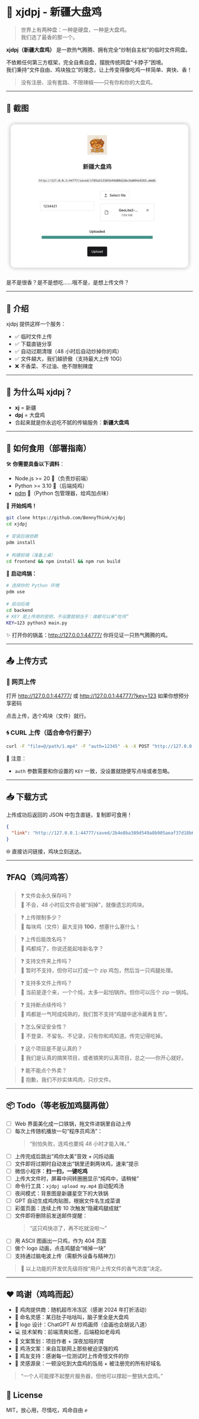 # 🐔 xjdpj - 新疆大盘鸡

> 世界上有两种盘：一种是硬盘，一种是大盘鸡。  
> 我们选了最香的那一个。

**xjdpj（新疆大盘鸡）** 是一款热气腾腾、拥有完全“炒制自主权”的临时文件网盘。

不依赖任何第三方框架，完全自煮自盘，摆脱传统网盘“卡脖子”困境。  
我们秉持“文件自由、鸡块独立”的理念，让上传变得像吃鸡一样简单、爽快、香！

> 没有注册、没有套路、不限辣椒——只有你和你的大盘鸡。

---

## 📸 截图

![image](./intro.png)

是不是很香？是不是想吃……哦不是，是想上传文件？

---

## 🥘 介绍

xjdpj 提供这样一个服务：

- ✅ 临时文件上传
- ✅ 下载直链分享
- ✅ 自动过期清理（48 小时后自动炒掉你的鸡）
- ✅ 文件越大，我们越骄傲（支持最大上传 10G）
- ❌ 不香菜、不过油、绝不限制辣度

---

## 🐔 为什么叫 xjdpj？

- **xj** = 新疆
- **dpj** = 大盘鸡
- 合起来就是你永远吃不腻的传输服务：**新疆大盘鸡**

---

## 🚀 如何食用（部署指南）

🛠️ **你需要具备以下调料**：

- Node.js >= 20 🍃（负责炒前端）
- Python >= 3.10 🐍（后端炖鸡）
- [pdm](https://pdm-project.org/latest/) 🧂（Python 包管理器，给鸡加点味）

🍳 **开始炖鸡！**

```bash
git clone https://github.com/BennyThink/xjdpj
cd xjdpj

# 安装后端依赖
pdm install

# 构建前端（准备上桌）
cd frontend && npm install && npm run build
```

🐔 **启动鸡锅：**

```bash
# 选择你的 Python 环境
pdm use

# 启动后端
cd backend
# KEY 是上传用的密钥，不设置就相当于：谁都可以来“吃鸡”
KEY=123 python3 main.py
```

✨ 打开你的锅盖：http://127.0.0.1:44777/ 你将见证一只热气腾腾的鸡。

---

## 📤 上传方式

### 🍗 网页上传

打开 http://127.0.0.1:44777/ 或 http://127.0.0.1:44777/?key=123 如果你想预分享密码

点击上传，选个鸡块（文件）就行。

### 🌀 CURL 上传（适合命令行厨子）

```bash
curl -F "file=@/path/1.mp4" -F "auth=12345" -k -X POST "http://127.0.0.1:44777/"
```

📌 注意：

- `auth` 参数需要和你设置的 `KEY` 一致，没设置就随便写点啥或者忽略。

---

## 📥 下载方式

上传成功后返回的 JSON 中包含直链，复制即可食用！

```json
{
  "link": "http://127.0.0.1:44777/saved/2b4e8ba389d549a8b905aeaf37d18b6c.mp3"
}
```

🌐 直接访问链接，鸡块立刻送达。

---

## ❓FAQ（鸡问鸡答）

> ❓ 文件会永久保存吗？  
> 🐔 不会，48 小时后文件会被“焖掉”，就像遗忘的鸡块。

> ❓ 上传限制多少？  
> 🐔 每块鸡（文件）最大支持 **10G**，想塞什么塞什么！

> ❓ 上传后能改名吗？  
> 🐔 鸡都炖了，你说还能起啥新名字？

> ❓ 支持文件夹上传吗？  
> 🐔 暂时不支持，但你可以打成一个 zip 鸡包，然后当一只鸡腿处理。

> ❓ 支持多文件上传吗？  
> 🐔 当前是逐个来，一个个炖，太多一起怕锅炸。但你可以压个 zip 一锅炖。

> ❓ 支持断点续传吗？  
> 🐔 鸡都是一气呵成炖熟的，我们暂不支持“鸡腿中途冷藏再复热”。

> ❓ 怎么保证安全性？  
> 🐔 不登录、不留名、不记录，只有你和鸡知道。传完记得吃掉。

> ❓ 这个项目是不是认真的？  
> 🐔 我们是认真的搞笑项目，或者搞笑的认真项目，总之——你开心就好。

> ❓ 能不能点个外卖？  
> 🐔 抱歉，我们不炒实体鸡肉，只炒文件。

---

## 📦 Todo（等老板加鸡腿再做）

- [ ] Web 界面美化成一口铁锅，拖文件进锅里自动上传
- [ ] 每次上传随机播放一句“程序员鸡汤”：
  > “别怕失败，连鸡也要炖 48 小时才能入味。”
- [ ] 上传完成后跳出“鸡你太美”音效 + 闪烁动画
- [ ] 文件即将过期时自动发出“锅里还剩两块鸡，速来”提示
- [ ] 微信小程序：**扫一扫，一键吃鸡**
- [ ] 上传大文件时，屏幕中间转圈圈显示“炖鸡中，请稍候”
- [ ] 命令行工具：`xjdpj upload my.mp4` 自动配鸡汤
- [ ] 夜间模式：背景图是新疆星空下的大铁锅
- [ ] GPT 自动生成鸡肉贴图，根据文件名生成菜谱
- [ ] 彩蛋页面：连续上传 10 次触发“隐藏鸡腿成就”
- [ ] 文件即将删除前发送邮件提醒：
  > “这只鸡快凉了，再不吃就没啦～”
- [ ] 用 ASCII 图画出一只鸡，作为 404 页面
- [ ] 做个 logo 动画，点击鸡腿会“啃掉一块”
- [ ] 支持通过脑电波上传（需额外设备与精神力）

> 🧄 以上功能的开发优先级将按“用户上传文件的香气浓度”决定。

---

## ❤️ 鸣谢（鸡鸣而起）

- 🍗 鸡肉提供商：随机超市冷冻区（感谢 2024 年打折活动）
- 🧠 命名灵感：某日肚子咕咕叫，脑子里全是大盘鸡
- 🎨 logo 设计：ChatGPT AI 炒鸡画师（会画也会胡说八道）
- 💻 技术架构：前端清爽如葱，后端稳如老母鸡
- 🧂 文案策划：项目作者 + 深夜加班的胃
- 🐣 鸡汤文案：来自互联网上那些被迫坚强的鸡
- 🤝 鸡友支持：感谢每一位测试时上传奇怪文件的你
- 🍺 灵感源泉：一顿没吃到大盘鸡的饭局 + 被注册完的所有好域名

> “一个人可能撑不起整片服务器，但他可以撑起一整锅大盘鸡。”

## 📄 License

MIT，放心用，尽情吃，鸡命自由 ✊

 